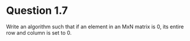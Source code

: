 # Question 1.7

Write an algorithm such that if an element in an MxN matrix is 0, its entire row
and column is set to 0.


